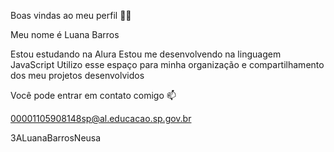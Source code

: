 Boas vindas ao meu perfil 💙💙

Meu nome é Luana Barros 

Estou estudando na Alura
Estou me desenvolvendo na linguagem JavaScript
Utilizo esse espaço para minha organização e compartilhamento dos meu projetos desenvolvidos

Você pode entrar em contato comigo 📫

00001105908148sp@al.educacao.sp.gov.br

3ALuanaBarrosNeusa
